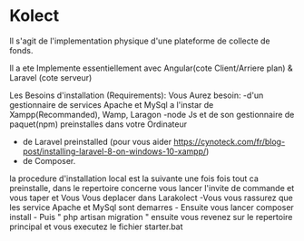 # Kolect
Il s'agit de l'implementation physique d'une plateforme de collecte de fonds.

Il a ete Implemente essentiellement avec Angular(cote Client/Arriere plan) & Laravel (cote serveur)

Les Besoins d'installation (Requirements):
  Vous Aurez besoin:
   -d'un gestionnaire de services Apache et MySql a l'instar de Xampp(Recommanded), Wamp, Laragon
   -node Js et de son gestionnaire de paquet(npm) preinstalles dans votre Ordinateur
   - de Laravel preinstalled (pour vous aider https://cynoteck.com/fr/blog-post/installing-laravel-8-on-windows-10-xampp/)
   - de Composer.

la procedure d'installation local est la suivante 
  une fois fois tout ca preinstalle, dans le repertoire concerne vous lancer l'invite de commande et vous taper 
    et Vous Vous deplacer dans Larakolect 
    -Vous vous rassurez que les service Apache et MySql sont demarres 
    - Ensuite vous lancer composer install
    - Puis " php artisan migration "
    ensuite vous revenez sur le repertoire principal et vous executez le fichier starter.bat
    

